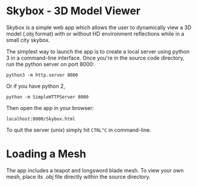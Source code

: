 # Skybox - 3D Model Viewer
Skybox is a simple web app which allows the user to dynamically view a 3D model (.obj format) with or without HD environment reflections while in a small city skybox.

The simplest way to launch the app is to create a local server using python 3 in a command-line interface.
Once you're in the source code directory, run the python server on port 8000:

`python3 -m http.server 8000`

Or if you have python 2,

`python -m SimpleHTTPServer 8000`

Then open the app in your browser:

`localhost:8000/Skybox.html`

To quit the server (unix) simply hit `CTRL^C` in command-line.

# Loading a Mesh
The app includes a teapot and longsword blade mesh.
To view your own mesh, place its .obj file directly within the source directory.
